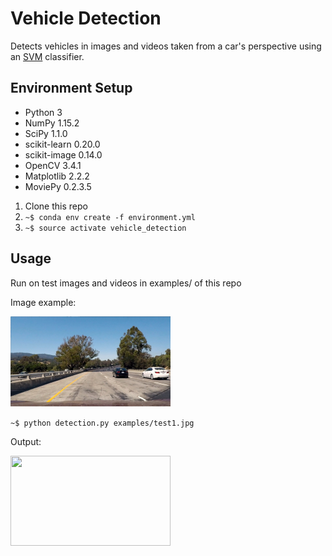 # Vehicle Detection

Detects vehicles in images and videos taken from a car's perspective using an [SVM](https://en.wikipedia.org/wiki/Support_vector_machine) classifier.

## Environment Setup

* Python 3
* NumPy 1.15.2
* SciPy 1.1.0
* scikit-learn 0.20.0
* scikit-image 0.14.0
* OpenCV 3.4.1
* Matplotlib 2.2.2
* MoviePy 0.2.3.5

1. Clone this repo
2. ```~$ conda env create -f environment.yml```  
3. ```~$ source activate vehicle_detection```

## Usage

Run on test images and videos in examples/ of this repo

Image example:

<img src="./examples/test1.jpg" width="256" height="144"/>

```~$ python detection.py examples/test1.jpg```

Output:

<img src="./examples/test1_output.jpg" width="256" height="144"/>